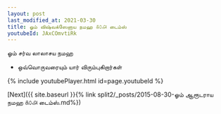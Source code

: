 ```yaml
---
layout: post
last_modified_at: 2021-03-30
title: ஓம் விஷ்வக்ஸேனாய நமஹ ௧௦௮ டைம்ஸ்
youtubeId: JAxCOmvtiRk
---
```

 
 
 ஓம் சர்வ லாலாசய நமஹ  
 
 -  ஒவ்வொருவரையும் யார் விரும்புகிறார்கள் 
 
  
 
  
 
 
 
 
 
 


{% include youtubePlayer.html id=page.youtubeId %}
 
[Next]({{ site.baseurl }}{% link  split2/_posts/2015-08-30-ஓம் ஆரூடராய நமஹ ௧௦௮ டைம்ஸ்.md%})
 
